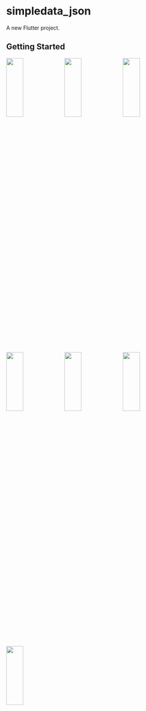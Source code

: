 # simpledata_json

A new Flutter project.

## Getting Started

<p>
<img src="https://github.com/khushipatel0147/simpledata_json/assets/119857263/55d050a8-52f4-4e65-bc23-7d513d3ee883" height="20%" width="30%" >
<img src="https://github.com/khushipatel0147/simpledata_json/assets/119857263/0563734e-5ac4-4318-ad9d-986a2f851531" height="20%" width="30%" >
<img src="https://github.com/khushipatel0147/simpledata_json/assets/119857263/396677a0-212f-4e74-b3eb-856750d4c823" height="20%" width="30%" >
<img src="https://github.com/khushipatel0147/simpledata_json/assets/119857263/81586aec-d7b9-40fe-8e0f-98ad57df94e4" height="20%" width="30%" >
<img src="https://github.com/khushipatel0147/simpledata_json/assets/119857263/f0d7b493-dc00-4c59-9c1b-ef35e8d4c794" height="20%" width="30%" >
<img src="https://github.com/khushipatel0147/simpledata_json/assets/119857263/33ef5bb7-d24a-4f0a-8bfb-119cdceb1627" height="20%" width="30%" >
<img src="https://github.com/khushipatel0147/simpledata_json/assets/119857263/0e5ec574-8217-4284-9948-e38174abf9db" height="20%" width="30%" >
</p>
